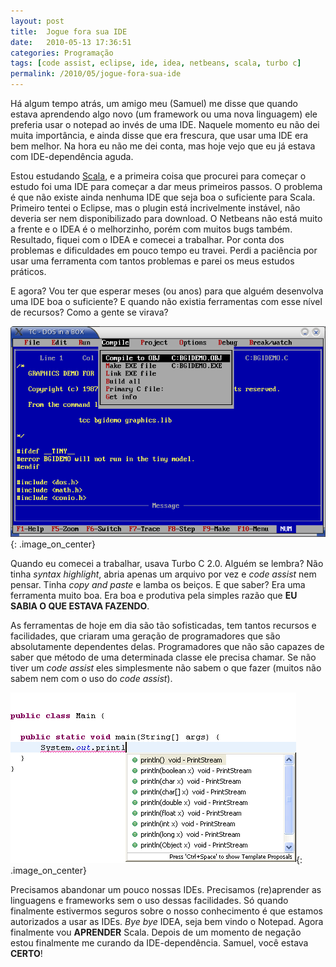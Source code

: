 ```yaml
---
layout: post
title:  Jogue fora sua IDE
date:   2010-05-13 17:36:51
categories: Programação
tags: [code assist, eclipse, ide, idea, netbeans, scala, turbo c]
permalink: /2010/05/jogue-fora-sua-ide
---
```


Há algum tempo atrás, um amigo meu (Samuel) me disse que quando estava aprendendo algo novo (um framework ou uma nova linguagem) ele preferia usar o notepad ao invés de uma IDE. Naquele momento eu não dei muita importância, e ainda disse que era frescura, que usar uma IDE era bem melhor. Na hora eu não me dei conta, mas hoje vejo que eu já estava com IDE-dependência aguda.

Estou estudando [Scala](http://www.scala-lang.org "Scala"), e a primeira coisa que procurei para começar o estudo foi uma IDE para começar a dar meus primeiros passos. O problema é que não existe ainda nenhuma IDE que seja boa o suficiente para Scala. Primeiro tentei o Eclipse, mas o plugin está incrivelmente instável, não deveria ser nem disponibilizado para download. O Netbeans não está muito a frente e o IDEA é o melhorzinho, porém com muitos bugs também. Resultado, fiquei com o IDEA e comecei a trabalhar. Por conta dos problemas e dificuldades em pouco tempo eu travei. Perdi a paciência por usar uma ferramenta com tantos problemas e parei os meus estudos práticos.

E agora? Vou ter que esperar meses (ou anos) para que alguém desenvolva uma IDE boa o suficiente? E quando não existia ferramentas com esse nível de recursos? Como a gente se virava?

![turbo c](/assets/images/2010/tc201.png){: .image_on_center}

Quando eu comecei a trabalhar, usava Turbo C 2.0. Alguém se lembra? Não  tinha *syntax highlight*, abria apenas um arquivo por vez e *code assist* nem pensar. Tinha *copy and paste* e lamba os beiços. E que saber? Era uma  ferramenta muito boa. Era boa e produtiva pela simples razão que **EU  SABIA O QUE ESTAVA FAZENDO**.

As ferramentas de hoje em dia são tão sofisticadas, tem tantos recursos e facilidades, que criaram uma geração de programadores que são absolutamente dependentes delas. Programadores que não são capazes de saber que método de uma determinada classe ele precisa chamar. Se não tiver um *code assist* eles simplesmente não sabem o que fazer (muitos não sabem nem com o uso do *code assist*).

![code assist](/assets/images/2010/codeassist.png){: .image_on_center}

Precisamos abandonar um pouco nossas IDEs. Precisamos (re)aprender as linguagens e frameworks sem o uso dessas facilidades. Só quando finalmente estivermos seguros sobre o nosso conhecimento é que estamos autorizados a usar as IDEs. *Bye bye* IDEA, seja bem vindo o Notepad. Agora finalmente vou **APRENDER** Scala. Depois de um momento de negação estou finalmente me curando da IDE-dependência. Samuel, você estava **CERTO**!